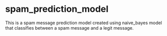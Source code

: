 # spam_prediction_model

This is a spam message prediction model created using naive_bayes model that classifies between a spam message and a legit message.  
